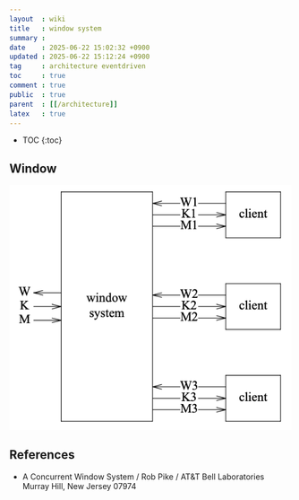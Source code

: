 ```yaml
---
layout  : wiki
title   : window system
summary : 
date    : 2025-06-22 15:02:32 +0900
updated : 2025-06-22 15:12:24 +0900
tag     : architecture eventdriven
toc     : true
comment : true
public  : true
parent  : [[/architecture]]
latex   : true
---
```

* TOC
{:toc}

## Window

![](/resource/wiki/architecture-window/window.png)

## References

- A Concurrent Window System / Rob Pike / AT&T Bell Laboratories Murray Hill, New Jersey 07974
